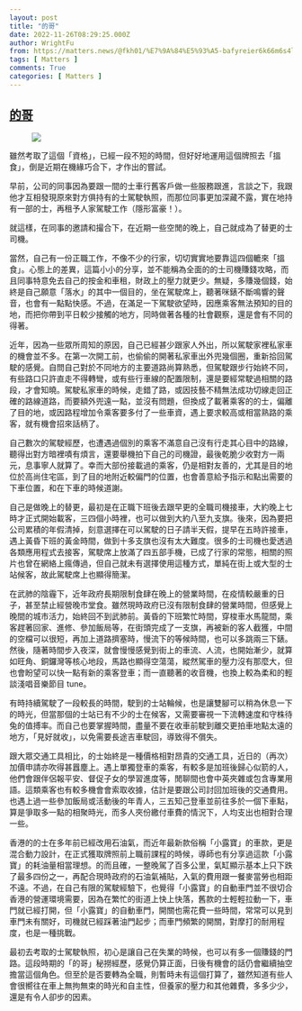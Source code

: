 ```yaml
---
layout: post
title: "的哥"
date: 2022-11-26T08:29:25.000Z
author: WrightFu
from: https://matters.news/@fkh01/%E7%9A%84%E5%93%A5-bafyreier6k66m6s4lb7rhad6eonnpblsof65oottgxt3lnfm2ngmuyfudm
tags: [ Matters ]
comments: True
categories: [ Matters ]
---
```

<!--1669451365000-->
[的哥](https://matters.news/@fkh01/%E7%9A%84%E5%93%A5-bafyreier6k66m6s4lb7rhad6eonnpblsof65oottgxt3lnfm2ngmuyfudm)
------

<div>
<figure class="image"><img src="https://assets.matters.news/embed/0ca44ce9-2d4b-44c2-a00b-bea38e9ca260.jpeg" data-asset-id="0ca44ce9-2d4b-44c2-a00b-bea38e9ca260" referrerpolicy="no-referrer"><figcaption><span></span></figcaption></figure><p>雖然考取了這個「資格」，已經一段不短的時間，但好好地運用這個牌照去「搵食」，倒是近期在機緣巧合下，才作出的嘗試。</p><p>早前，公司的同事因為要跟一間的士車行舊客戶做一些服務跟進，言談之下，我跟他才互相發現原來對方俱持有的士駕駛執照，而那位同事更加深藏不露，實在地持有一部的士，再租予人家駕駛工作（隱形富豪！）。</p><p>就這樣，在同事的邀請和撮合下，在近期一些空閒的晚上，自己就成為了替更的士司機。</p><p>當然，自己有一份正職工作，不像不少的行家，切切實實地要靠這四個轆來「搵食」。心態上的差異，這篇小小的分享，並不能稱為全面的的士司機賺錢攻略，而且同事特意免去自己的按金和車租，財政上的壓力就更少。無疑，多賺幾個錢，始終是自己願意「落水」的其中一個目的，坐在駕駛席上，聽著咪錶不斷鳴響的聲音，也會有一點點快感。不過，在滿足一下駕駛欲望時，因應乘客無法預知的目的地，而把你帶到平日較少接觸的地方，同時做著各種的社會觀察，還是會有不同的得著。</p><p>近年，因為一些眾所周知的原因，自己已經甚少跟家人外出，所以駕駛家裡私家車的機會並不多。在第一次開工前，也偷偷的開著私家車出外兜幾個圈，重新拾回駕駛的感覺。自問自己對於不同地方的主要道路尚算熟悉，但駕駛跟步行始終不同，有些路口只許直走不得轉彎，或有些行車線的配置限制，還是要經常駛過相關的路段，才會知曉。駕駛私家車的時候，走錯了路，或因技藝不精無法成功切線走回正確的路線道路，而要額外兜遠一點，並沒有問題，但換成了載著乘客的的士，偏離了目的地，或因路程增加令乘客要多付了一些車資，遇上要求較高或相當熟路的乘客，就有機會招來話柄了。</p><p>自己數次的駕駛經歷，也遭遇過個別的乘客不滿意自己沒有行走其心目中的路線，聽得出對方暗裡嘖有煩言，還要舉機拍下自己的司機證，最後乾脆少收對方一兩元，息事寧人就算了。幸而大部份接載過的乘客，仍是相對友善的，尤其是目的地位於高尚住宅區，到了目的地附近較偏門的位置，也會善意給予指示和點出需要的下車位置，和在下車的時候道謝。</p><p>自己是做晚上的替更，最初是在正職下班後去跟早更的全職司機接車，大約晚上七時才正式開始載客，三四個小時裡，也可以做到大約八至九支旗。後來，因為要把公司累積的年假清掉，刻意選擇在可以駕駛的日子請半天假，提早在五時許接車，遇上黃昏下班的黃金時間，做到十多支旗也沒有太大難度。很多的士司機也愛透過各類應用程式去接客，駕駛席上放滿了四五部手機，已成了行家的常態，相關的照片也曾在網絡上瘋傳過，但自己就未有選擇使用這種方式，單純在街上或大型的士站候客，故此駕駛席上也顯得簡潔。</p><p>在武肺的陰霾下，近年政府長期限制食肆在晚上的營業時間，在疫情較嚴重的日子，甚至禁止經營晚市堂食。雖然現時政府已沒有限制食肆的營業時間，但感覺上晚間的城市活力，始終回不到武肺前。黃昏的下班繁忙時間，穿梭車水馬龍間，乘客趕著回家、進修、參加飯局等，在街頭完成了一支旗，再被新的客人截獲，中間的空檔可以很短，再加上道路擠塞時，慢流下的等候時間，也可以多跳兩三下錶。然後，隨著時間步入夜深，就會慢慢感覺到街上的車流、人流，也開始漸少，就算如旺角、銅鑼灣等核心地段，馬路也顯得空蕩蕩，縱然駕車的壓力沒有那麼大，但也會盼望可以快一點有新的乘客登車；而一直聽著的收音機，也換上較為柔和的輕談淺唱音樂節目 tune。</p><p>有時持續駕駛了一段較長的時間，駛到的士站輪候，也是讓雙腳可以稍為休息一下的時光，但當那個的士站已有不少的士在候客，又需要審視一下流轉速度和守株待兔的值搏率。而自己也要掌握時間，盡量不要在收車前駛到離交更拍車地點太遠的地方，「見好就收」，以免需要長途吉車駛回，導致得不償失。</p><p>跟大眾交通工具相比，的士始終是一種價格相對昂貴的交通工具，近日的（再次）加價申請亦吹得甚囂塵上。遇上單獨登車的乘客，有較多是加班後歸心似箭的人，他們會跟伴侶報平安、督促子女的學習進度等，閒聊間也會中英夾雜或包含專業用語。這類乘客也有較多機會會索取收據，估計是要跟公司討回加班後的交通費用。也遇上過一些參加飯局或活動後的年青人，三五知己登車並前往多於一個下車點，算是爭取多一點的相聚時光，而多人夾份繳付車費的情況下，人均支出也相對合理一些。</p><p>香港的的士在多年前已經改用石油氣，而近年最新款俗稱「小露寶」的車款，更是混合動力設計，在正式獲取牌照前上職前課程的時候，導師也有分享過這款「小露寶」的耗油量相當理想。的而且確，一整晚駕了百多公里，氣缸顯示基本上只下跌了最多四份之一，再配合現時政府的石油氣補貼，入氣的費用跟一餐麥當勞也相距不遠。不過，在自己有限的駕駛經驗下，也覺得「小露寶」的自動車門並不很切合香港的營運環境需要，因為在繁忙的街道上快上快落，舊款的士輕輕拉動一下，車門就已經打開，但「小露寶」的自動車門，開關也需花費一些時間，常常可以見到車門未有關好，司機就已經踩著油門起步；而車門頻繁的開關，對摩打的耐用程度，也是一種挑戰。</p><p>最初去考取的士駕駛執照，初心是讓自己在失業的時候，也可以有多一個賺錢的門路。這段時期的「的哥」秘撈經歷，感覺仍算正面，日後有機會的話仍會繼續抽空擔當這個角色。但至於是否要轉為全職，則暫時未有這個打算了，雖然知道有些人會很嚮往在車上無拘無束的時光和自主性，但養家的壓力和其他雜費，多多少少，還是有令人卻步的因素。</p>
</div>
